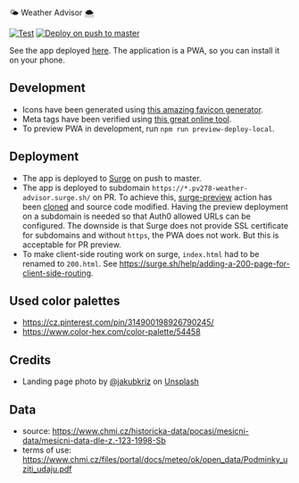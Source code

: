 🌤️ Weather Advisor 🌨

[![Test](https://github.com/petr7555/pv278-weather-advisor/actions/workflows/test.yml/badge.svg)](https://github.com/petr7555/pv278-weather-advisor/actions/workflows/test.yml)
[![Deploy on push to master](https://github.com/petr7555/pv278-weather-advisor/actions/workflows/deploy_master.yml/badge.svg)](https://github.com/petr7555/pv278-weather-advisor/actions/workflows/deploy_master.yml)

See the app deployed [here](https://pv278-weather-advisor.surge.sh/).
The application is a PWA, so you can install it on your phone.

## Development

- Icons have been generated using [this amazing favicon generator](https://realfavicongenerator.net/).
- Meta tags have been verified using [this great online tool](https://metatags.io/).
- To preview PWA in development, run `npm run preview-deploy-local`.

## Deployment

- The app is deployed to [Surge](https://pv278-weather-advisor.surge.sh/) on push to master.
- The app is deployed to subdomain `https://*.pv278-weather-advisor.surge.sh/` on PR.
  To achieve this, [surge-preview](https://github.com/afc163/surge-preview) action has
  been [cloned](https://github.com/petr7555/surge-preview) and source code modified.
  Having the preview deployment on a subdomain is needed so that Auth0 allowed URLs can be configured.
  The downside is that Surge does not provide SSL certificate for subdomains and without `https`,
  the PWA does not work. But this is acceptable for PR preview.
- To make client-side routing work on surge, `index.html` had to be renamed to `200.html`.
  See https://surge.sh/help/adding-a-200-page-for-client-side-routing.

## Used color palettes
- https://cz.pinterest.com/pin/314900198926790245/
- https://www.color-hex.com/color-palette/54458

## Credits
- Landing page photo by [@jakubkriz](https://unsplash.com/@jakubkriz) on [Unsplash](https://unsplash.com/photos/06lv_LBX3pk)

## Data
- source: https://www.chmi.cz/historicka-data/pocasi/mesicni-data/mesicni-data-dle-z.-123-1998-Sb
- terms of use: https://www.chmi.cz/files/portal/docs/meteo/ok/open_data/Podminky_uziti_udaju.pdf
